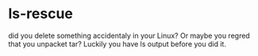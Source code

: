 # ls-rescue
did you delete something accidentaly in your Linux? Or maybe you regred that you unpacket tar? Luckily you have ls output before you did it.
